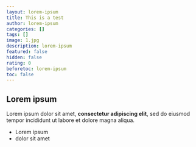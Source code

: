 ```yaml
---
layout: lorem-ipsum
title: This is a test
author: lorem-ipsum
categories: []
tags: []
image: 1.jpg
description: lorem-ipsum
featured: false
hidden: false
rating: 0
beforetoc: lorem-ipsum
toc: false
---
```

## Lorem ipsum

Lorem ipsum dolor sit amet, **consectetur adipiscing elit**, sed do eiusmod tempor incididunt ut labore et dolore magna aliqua.

- Lorem ipsum
- dolor sit amet